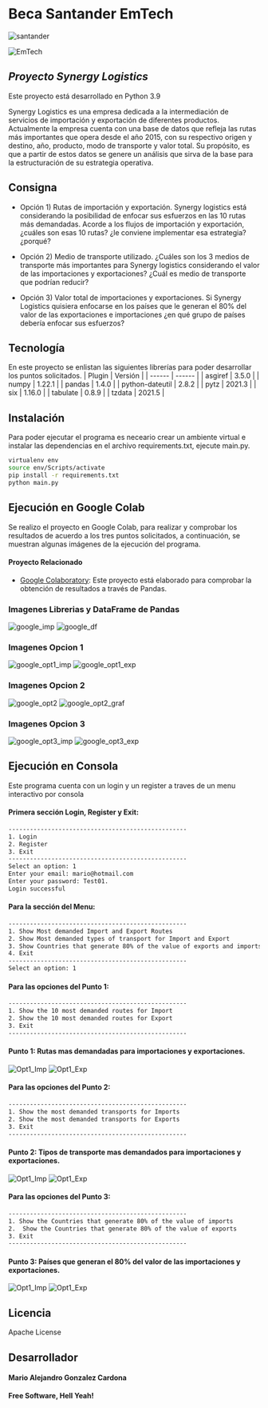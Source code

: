 # Beca Santander EmTech
![santander](https://emtech.digital/santanderskills/landing/img/santander_1.png)

![EmTech](https://emtech.digital/santanderskills/landing/img/logo_emtech.png)
## _Proyecto Synergy Logistics_

Este proyecto está desarrollado en Python 3.9

Synergy Logistics es una empresa dedicada a la intermediación de servicios de importación y exportación de diferentes productos. Actualmente la empresa cuenta con una base de datos que refleja las rutas más importantes que opera desde el año 2015, con su respectivo origen y destino, año, producto, modo de transporte y valor total. Su propósito, es que a partir de estos datos se genere un análisis que sirva de la base para la estructuración de su estrategia operativa.

## Consigna

- Opción 1) Rutas de importación y exportación. Synergy logistics está considerando la posibilidad de enfocar sus esfuerzos en las 10 rutas más demandadas. Acorde a los flujos de importación y exportación, ¿cuáles son esas 10 rutas? ¿le conviene implementar esa estrategia? ¿porqué?

- Opción 2) Medio de transporte utilizado. ¿Cuáles son los 3 medios de transporte más importantes para Synergy logistics considerando el valor de las importaciones y exportaciones? ¿Cuál es medio de transporte que podrían reducir?

- Opción 3) Valor total de importaciones y exportaciones. Si Synergy Logistics quisiera enfocarse en los países que le generan el 80% del valor de las exportaciones e importaciones ¿en qué grupo de países debería enfocar sus esfuerzos?

## Tecnología

En este proyecto se enlistan las siguientes librerías para poder desarrollar los puntos solicitados.
| Plugin | Versión |
| ------ | ------ |
| asgiref | 3.5.0 |
| numpy | 1.22.1 |
| pandas | 1.4.0 |
| python-dateutil | 2.8.2 |
| pytz | 2021.3 |
| six | 1.16.0 |
| tabulate | 0.8.9 |
| tzdata | 2021.5 |


## Instalación

Para poder ejecutar el programa es neceario crear un ambiente virtual e instalar las dependencias en el archivo requirements.txt, ejecute main.py.

```sh
virtualenv env
source env/Scripts/activate
pip install -r requirements.txt
python main.py
```

## Ejecución en Google Colab
Se realizo el proyecto en Google Colab, para realizar y comprobar los resultados de acuerdo a los tres puntos solicitados, a continuación, se muestran algunas imágenes de la ejecución del programa.

#### Proyecto Relacionado
- [Google Colaboratory](https://colab.research.google.com/drive/1q4Q2mAKcIbEAHZw89yywpDY9MzjVaHRY?usp=sharing): Este proyecto está elaborado para comprobar la obtención de resultados a través de Pandas.

### Imagenes Librerias y DataFrame de Pandas
![google_imp](https://github.com/mariogonzcardona/Synergy_Logistics_Emtech_beca/blob/main/Fotos/google_imports.png?raw=true)
![google_df](https://github.com/mariogonzcardona/Synergy_Logistics_Emtech_beca/blob/main/Fotos/google_dataframe.png?raw=true)

### Imagenes Opcion 1
![google_opt1_imp](https://github.com/mariogonzcardona/Synergy_Logistics_Emtech_beca/blob/main/Fotos/google_opt1_imp.png?raw=true)
![google_opt1_exp](https://github.com/mariogonzcardona/Synergy_Logistics_Emtech_beca/blob/main/Fotos/google_opt1_exp.png?raw=true)

### Imagenes Opcion 2
![google_opt2](https://github.com/mariogonzcardona/Synergy_Logistics_Emtech_beca/blob/main/Fotos/google_opt2.png?raw=true)
![google_opt2_graf](https://github.com/mariogonzcardona/Synergy_Logistics_Emtech_beca/blob/main/Fotos/google_opt2_grf.png?raw=true)

### Imagenes Opcion 3
![google_opt3_imp](https://github.com/mariogonzcardona/Synergy_Logistics_Emtech_beca/blob/main/Fotos/google_opt3_imp.png?raw=true)
![google_opt3_exp](https://github.com/mariogonzcardona/Synergy_Logistics_Emtech_beca/blob/main/Fotos/google_opt3_exp.png?raw=true)

## Ejecución en Consola
Este programa cuenta con un login y un register a traves de un menu interactivo por consola

#### Primera sección Login, Register y Exit:
```sh
--------------------------------------------------
1. Login
2. Register
3. Exit
--------------------------------------------------
Select an option: 1
Enter your email: mario@hotmail.com
Enter your password: Test01.
Login successful
```

#### Para la sección del Menu:
```sh
--------------------------------------------------
1. Show Most demanded Import and Export Routes
2. Show Most demanded types of transport for Import and Export
3. Show Countries that generate 80% of the value of exports and imports
4. Exit
--------------------------------------------------
Select an option: 1
```

#### Para las opciones del Punto 1:
```sh
--------------------------------------------------
1. Show the 10 most demanded routes for Import
2. Show the 10 most demanded routes for Export
3. Exit
--------------------------------------------------
```

####  Punto 1: Rutas mas demandadas para importaciones y exportaciones.
![Opt1_Imp](https://github.com/mariogonzcardona/Synergy_Logistics_Emtech_beca/blob/main/Fotos/Opt1_Imp.png?raw=true)
![Opt1_Exp](https://github.com/mariogonzcardona/Synergy_Logistics_Emtech_beca/blob/main/Fotos/Opt1_Exp.png?raw=true)


#### Para las opciones del Punto 2:
```sh
--------------------------------------------------
1. Show the most demanded transports for Imports
2. Show the most demanded transports for Exports
3. Exit
--------------------------------------------------
```

#### Punto 2: Tipos de transporte mas demandados para importaciones y exportaciones.
![Opt1_Imp](https://github.com/mariogonzcardona/Synergy_Logistics_Emtech_beca/blob/main/Fotos/Opt2_Imp.png?raw=true)
![Opt1_Exp](https://github.com/mariogonzcardona/Synergy_Logistics_Emtech_beca/blob/main/Fotos/Opt2_Exp.png?raw=true)


#### Para las opciones del Punto 3:
```sh
--------------------------------------------------
1. Show the Countries that generate 80% of the value of imports
2.  Show the Countries that generate 80% of the value of exports
3. Exit
--------------------------------------------------
```

####  Punto 3: Países que generan el 80% del valor de las importaciones y exportaciones.
![Opt1_Imp](https://github.com/mariogonzcardona/Synergy_Logistics_Emtech_beca/blob/main/Fotos/Opt3_Imp.png?raw=true)
![Opt1_Exp](https://github.com/mariogonzcardona/Synergy_Logistics_Emtech_beca/blob/main/Fotos/Opt3_Exp.png?raw=true)

## Licencia

Apache License

## Desarrollador
#### Mario Alejandro Gonzalez Cardona 

**Free Software, Hell Yeah!**
